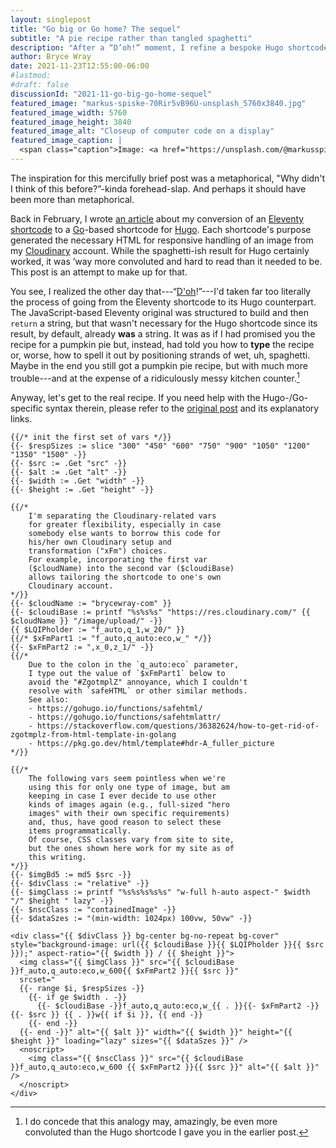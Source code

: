 ```yaml
---
layout: singlepost
title: "Go big or Go home? The sequel"
subtitle: "A pie recipe rather than tangled spaghetti"
description: "After a “D’oh!” moment, I refine a bespoke Hugo shortcode."
author: Bryce Wray
date: 2021-11-23T12:55:00-06:00
#lastmod:
#draft: false
discussionId: "2021-11-go-big-go-home-sequel"
featured_image: "markus-spiske-70Rir5vB96U-unsplash_5760x3840.jpg"
featured_image_width: 5760
featured_image_height: 3840
featured_image_alt: "Closeup of computer code on a display"
featured_image_caption: |
  <span class="caption">Image: <a href="https://unsplash.com/@markusspiske?utm_source=unsplash&utm_medium=referral&utm_content=creditCopyText">Markus Spiske</a>; <a href="/s/photos/computer-code?utm_source=unsplash&utm_medium=referral&utm_content=creditCopyText">Unsplash</a></span>
---
```


The inspiration for this mercifully brief post was a metaphorical, "Why didn't I think of this before?”-kinda forehead-slap. And perhaps it should have been more than metaphorical.

Back in February, I wrote [an article](/posts/2021/02/go-big-go-home) about my conversion of an [Eleventy](https://11ty.dev) [shortcode](https://11ty.dev/docs/shortcodes) to a [Go](https://go.dev)-based shortcode for [Hugo](https://gohugo.io). Each shortcode's purpose generated the necessary HTML for responsive handling of an image from my [Cloudinary](https://cloudinary.com) account. While the spaghetti-ish result for Hugo certainly worked, it was ’way more convoluted and hard to read than it needed to be. This post is an attempt to make up for that.

You see, I realized the other day that---“[D'oh](https://simpsons.fandom.com/wiki/D%27oh)!”---I'd taken far too literally the process of going from the Eleventy shortcode to its Hugo counterpart. The JavaScript-based Eleventy original was structured to build and then `return` a string, but that wasn't necessary for the Hugo shortcode since its result, by default, already **was** a string. It was as if I had promised you the recipe for a pumpkin pie but, instead, had told you how to **type** the recipe or, worse, how to spell it out by positioning strands of wet, uh, spaghetti. Maybe in the end you still got a pumpkin pie recipe, but with much more trouble---and at the expense of a ridiculously messy kitchen counter.[^analogy]

[^analogy]: I do concede that this analogy may, amazingly, be even more convoluted than the Hugo shortcode I gave you in the earlier post.

Anyway, let's get to the real recipe. If you need help with the Hugo-/Go-specific syntax therein, please refer to the [original post](/posts/2021/02/go-big-go-home) and its explanatory links.

```go-html-template
{{/* init the first set of vars */}}
{{- $respSizes := slice "300" "450" "600" "750" "900" "1050" "1200" "1350" "1500" -}}
{{- $src := .Get "src" -}}
{{- $alt := .Get "alt" -}}
{{- $width := .Get "width" -}}
{{- $height := .Get "height" -}}

{{/*
	I'm separating the Cloudinary-related vars
	for greater flexibility, especially in case
	somebody else wants to borrow this code for
	his/her own Cloudinary setup and
	transformation ("xFm") choices.
	For example, incorporating the first var
	($cloudName) into the second var ($cloudiBase)
	allows tailoring the shortcode to one's own
	Cloudinary account.
*/}}
{{- $cloudName := "brycewray-com" }}
{{- $cloudiBase := printf "%s%s%s" "https://res.cloudinary.com/" {{ $cloudName }} "/image/upload/" -}}
{{ $LQIPholder := "f_auto,q_1,w_20/" }}
{{/* $xFmPart1 := "f_auto,q_auto:eco,w_" */}}
{{- $xFmPart2 := ",x_0,z_1/" -}}
{{/*
	Due to the colon in the `q_auto:eco` parameter,
	I type out the value of `$xFmPart1` below to
	avoid the "#ZgotmplZ" annoyance, which I couldn't
	resolve with `safeHTML` or other similar methods.
	See also:
	- https://gohugo.io/functions/safehtml/
	- https://gohugo.io/functions/safehtmlattr/
	- https://stackoverflow.com/questions/36382624/how-to-get-rid-of-zgotmplz-from-html-template-in-golang
	- https://pkg.go.dev/html/template#hdr-A_fuller_picture
*/}}

{{/*
	The following vars seem pointless when we're
	using this for only one type of image, but am
	keeping in case I ever decide to use other
	kinds of images again (e.g., full-sized "hero
	images" with their own specific requirements)
	and, thus, have good reason to select these
	items programmatically.
	Of course, CSS classes vary from site to site,
	but the ones shown here work for my site as of
	this writing.
*/}}
{{- $imgBd5 := md5 $src -}}
{{- $divClass := "relative" -}}
{{- $imgClass := printf "%s%s%s%s%s" "w-full h-auto aspect-" $width "/" $height " lazy" -}}
{{- $nscClass := "containedImage" -}}
{{- $dataSzes := "(min-width: 1024px) 100vw, 50vw" -}}

<div class="{{ $divClass }} bg-center bg-no-repeat bg-cover" style="background-image: url({{ $cloudiBase }}{{ $LQIPholder }}{{ $src }});" aspect-ratio="{{ $width }} / {{ $height }}">
  <img class="{{ $imgClass }}" src="{{ $cloudiBase }}f_auto,q_auto:eco,w_600{{ $xFmPart2 }}{{ $src }}"
  srcset="
  {{- range $i, $respSizes -}}
    {{- if ge $width . -}}
      {{- $cloudiBase -}}f_auto,q_auto:eco,w_{{ . }}{{- $xFmPart2 -}}{{- $src }} {{ . }}w{{ if $i }}, {{ end -}}
    {{- end -}}
  {{- end -}}" alt="{{ $alt }}" width="{{ $width }}" height="{{ $height }}" loading="lazy" sizes="{{ $dataSzes }}" />
  <noscript>
    <img class="{{ $nscClass }}" src="{{ $cloudiBase }}f_auto,q_auto:eco,w_600 {{ $xFmPart2 }}{{ $src }}" alt="{{ $alt }}" />
  </noscript>
</div>
```
